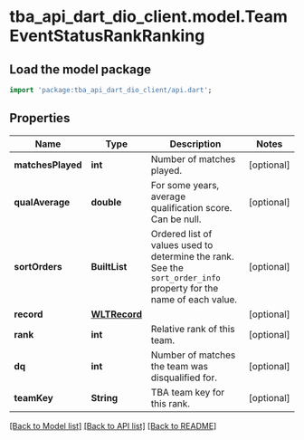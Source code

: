 # tba_api_dart_dio_client.model.TeamEventStatusRankRanking

## Load the model package
```dart
import 'package:tba_api_dart_dio_client/api.dart';
```

## Properties
Name | Type | Description | Notes
------------ | ------------- | ------------- | -------------
**matchesPlayed** | **int** | Number of matches played. | [optional] 
**qualAverage** | **double** | For some years, average qualification score. Can be null. | [optional] 
**sortOrders** | **BuiltList<num>** | Ordered list of values used to determine the rank. See the `sort_order_info` property for the name of each value. | [optional] 
**record** | [**WLTRecord**](WLTRecord.md) |  | [optional] 
**rank** | **int** | Relative rank of this team. | [optional] 
**dq** | **int** | Number of matches the team was disqualified for. | [optional] 
**teamKey** | **String** | TBA team key for this rank. | [optional] 

[[Back to Model list]](../README.md#documentation-for-models) [[Back to API list]](../README.md#documentation-for-api-endpoints) [[Back to README]](../README.md)



